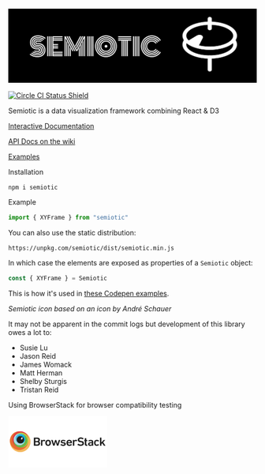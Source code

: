 [![Semiotic](semiotic_logo_horizontal.png "semiotic")](https://github.com/emeeks/semiotic/wiki/)

[![Circle CI Status Shield](https://circleci.com/gh/emeeks/semiotic/tree/master.svg?style=shield)](https://circleci.com/gh/emeeks/semiotic/tree/master)

Semiotic is a data visualization framework combining React &amp; D3

[Interactive Documentation](https://emeeks.github.io/semiotic/)

[API Docs on the wiki](https://github.com/emeeks/semiotic/wiki)

[Examples](https://github.com/emeeks/semiotic-examples)

Installation

```
npm i semiotic
```

Example

```js
import { XYFrame } from "semiotic"
```

You can also use the static distribution:

```
https://unpkg.com/semiotic/dist/semiotic.min.js
```

In which case the elements are exposed as properties of a `Semiotic` object:

```js
const { XYFrame } = Semiotic
```

This is how it's used in [these Codepen examples](https://codepen.io/emeeks/).

_Semiotic icon based on an icon by André Schauer_

It may not be apparent in the commit logs but development of this library owes a lot to:

* Susie Lu
* Jason Reid
* James Womack
* Matt Herman
* Shelby Sturgis
* Tristan Reid


Using BrowserStack for browser compatibility testing

[![BrowserStack](browserstack_logo.png "browserstack")](http://browserstack.com/) 

